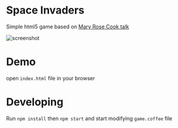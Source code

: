 Space Invaders
==============

Simple html5 game based on [Mary Rose Cook talk](https://vimeo.com/105955605)

![screenshot](http://zippy.gfycat.com/ThoughtfulJollyIchthyosaurs.gif)

# Demo

open `index.html` file in your browser

# Developing

Run `npm install` then `npm start` and start modifying `game.coffee` file
